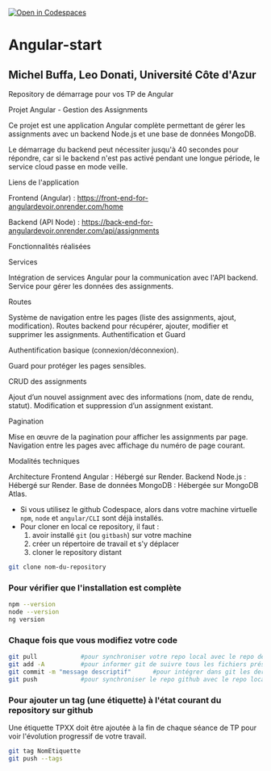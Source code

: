 [![Open in Codespaces](https://classroom.github.com/assets/launch-codespace-2972f46106e565e64193e422d61a12cf1da4916b45550586e14ef0a7c637dd04.svg)](https://classroom.github.com/open-in-codespaces?assignment_repo_id=16038265)
# Angular-start
## Michel Buffa, Leo Donati, Université Côte d'Azur 
Repository de démarrage pour vos TP de Angular


Projet Angular - Gestion des Assignments

Ce projet est une application Angular complète permettant de gérer les assignments avec un backend Node.js et une base de données MongoDB.


Le démarrage du backend peut nécessiter jusqu'à 40 secondes pour répondre, car si le backend n'est pas activé pendant une longue période, le service cloud passe en mode veille.

Liens de l'application

Frontend (Angular) : https://front-end-for-angulardevoir.onrender.com/home

Backend (API Node) : https://back-end-for-angulardevoir.onrender.com/api/assignments

Fonctionnalités réalisées

Services

Intégration de services Angular pour la communication avec l'API backend.
Service pour gérer les données des assignments.

Routes

Système de navigation entre les pages (liste des assignments, ajout, modification).
Routes backend pour récupérer, ajouter, modifier et supprimer les assignments.
Authentification et Guard

Authentification basique (connexion/déconnexion).

Guard pour protéger les pages sensibles.

CRUD des assignments

Ajout d’un nouvel assignment avec des informations (nom, date de rendu, statut).
Modification et suppression d’un assignment existant.

Pagination

Mise en œuvre de la pagination pour afficher les assignments par page.
Navigation entre les pages avec affichage du numéro de page courant.

Modalités techniques

Architecture
Frontend Angular : Hébergé sur Render.
Backend Node.js : Hébergé sur Render.
Base de données MongoDB : Hébergée sur MongoDB Atlas.





* Si vous utilisez le github Codespace, alors dans votre machine virtuelle `npm`, `node` et `angular/CLI` sont déjà installés.
* Pour cloner en local ce repository, il faut :
   1. avoir installé `git` (ou `gitbash`) sur votre machine
   1. créer un répertoire de travail et s'y déplacer
   1. cloner le repository distant
```bash
git clone nom-du-repository
```



### Pour vérifier que l'installation est complète

```bash 
npm --version
node --version
ng version
```

### Chaque fois que vous modifiez votre code 

```bash
git pull            #pour synchroniser votre repo local avec le repo de github 
git add -A          #pour informer git de suivre tous les fichiers présents dans le répertoire
git commit -m "message descriptif"      #pour intégrer dans git les dernières modifications faites     
git push            #pour synchroniser le repo github avec le repo local
```

### Pour ajouter un tag (une étiquette) à l'état courant du repository sur github

Une étiquette TPXX doit être ajoutée à la fin de chaque séance de TP pour voir l'évolution progressif de votre travail.

```bash
git tag NomEtiquette
git push --tags
```








